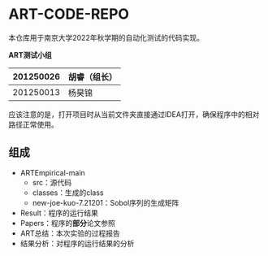 # ART-CODE-REPO
本仓库用于南京大学2022年秋学期的自动化测试的代码实现。

**ART测试小组**

| 201250026 | 胡睿（组长） |
| --------- | ------------ |
| 201250013 | 杨昊锦       |

应该注意的是，打开项目时从当前文件夹直接通过IDEA打开，确保程序中的相对路径正常使用。

## 组成

- ARTEmpirical-main
  - src：源代码
  - classes：生成的class
  - new-joe-kuo-7.21201：Sobol序列的生成矩阵
- Result：程序的运行结果
- Papers：程序的**部分**论文参照
- ART总结：本次实验的过程报告
- 结果分析：对程序的运行结果的分析
